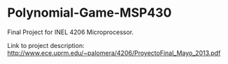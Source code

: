 Polynomial-Game-MSP430
======================

Final Project for INEL 4206 Microprocessor.

Link to project description: http://www.ece.uprm.edu/~palomera/4206/ProyectoFinal_Mayo_2013.pdf
